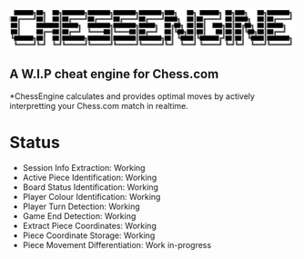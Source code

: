 ![](img/logo-transparent.png)
## A W.I.P cheat engine for Chess.com
*ChessEngine calculates and provides optimal moves by actively interpretting your Chess.com match in realtime.


# Status
* Session Info Extraction: Working
* Active Piece Identification: Working 
* Board Status Identification: Working
* Player Colour Identification: Working
* Player Turn Detection: Working
* Game End Detection: Working
* Extract Piece Coordinates: Working 
* Piece Coordinate Storage: Working 
* Piece Movement Differentiation: Work in-progress
